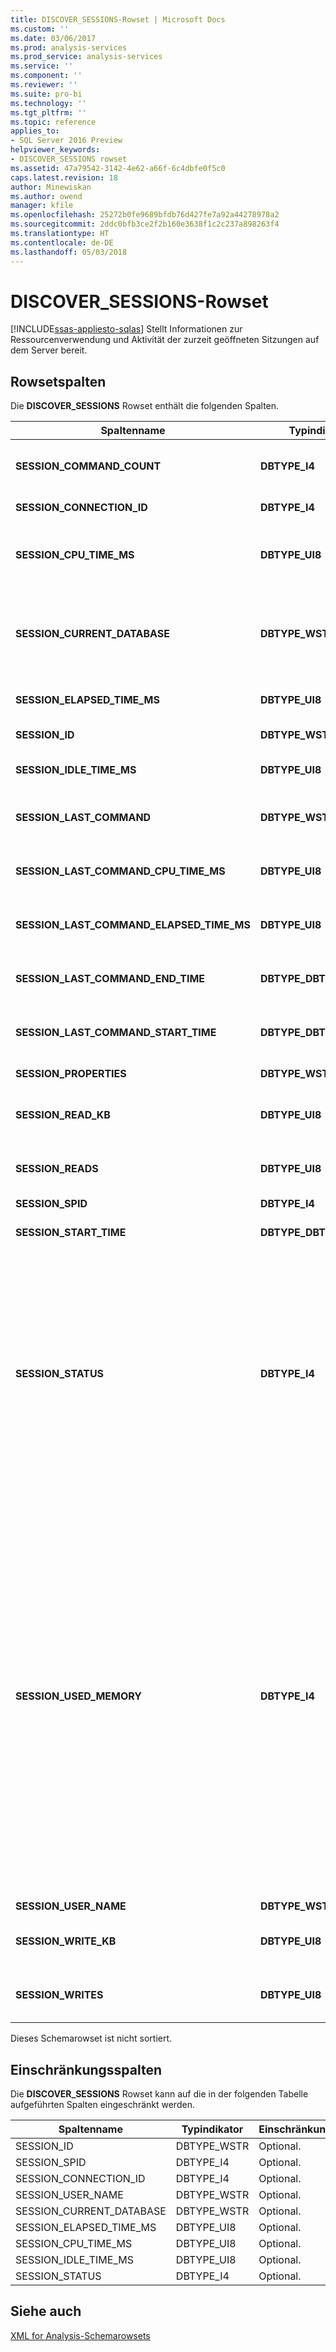 ```yaml
---
title: DISCOVER_SESSIONS-Rowset | Microsoft Docs
ms.custom: ''
ms.date: 03/06/2017
ms.prod: analysis-services
ms.prod_service: analysis-services
ms.service: ''
ms.component: ''
ms.reviewer: ''
ms.suite: pro-bi
ms.technology: ''
ms.tgt_pltfrm: ''
ms.topic: reference
applies_to:
- SQL Server 2016 Preview
helpviewer_keywords:
- DISCOVER_SESSIONS rowset
ms.assetid: 47a79542-3142-4e62-a66f-6c4dbfe0f5c0
caps.latest.revision: 18
author: Minewiskan
ms.author: owend
manager: kfile
ms.openlocfilehash: 25272b0fe9689bfdb76d427fe7a92a44278978a2
ms.sourcegitcommit: 2ddc0bfb3ce2f2b160e3638f1c2c237a898263f4
ms.translationtype: HT
ms.contentlocale: de-DE
ms.lasthandoff: 05/03/2018
---
```

# <a name="discoversessions-rowset"></a>DISCOVER_SESSIONS-Rowset
[!INCLUDE[ssas-appliesto-sqlas](../../../includes/ssas-appliesto-sqlas.md)]
  Stellt Informationen zur Ressourcenverwendung und Aktivität der zurzeit geöffneten Sitzungen auf dem Server bereit.  
  
## <a name="rowset-columns"></a>Rowsetspalten  
 Die **DISCOVER_SESSIONS** Rowset enthält die folgenden Spalten.  
  
|Spaltenname|Typindikator|Länge|Description|  
|-----------------|--------------------|------------|-----------------|  
|**SESSION_COMMAND_COUNT**|**DBTYPE_I4**||Die Anzahl der Befehle, deren Ausführung seit dem Beginn der Sitzung gestartet wurde.|  
|**SESSION_CONNECTION_ID**|**DBTYPE_I4**||Der Verbindungsbezeichner für die Sitzung.|  
|**SESSION_CPU_TIME_MS**|**DBTYPE_UI8**||Die CPU-Zeit in Millisekunden, die seit dem Beginn der Sitzung von allen Anforderungen beansprucht wurde.|  
|**SESSION_CURRENT_DATABASE**|**DBTYPE_WSTR**||Der Name der Datenbank, die von der aktuellen Befehlsausführung verwendet wurde, oder die Datenbank, die von dem zuletzt ausgeführten Befehl verwendet wurde.|  
|**SESSION_ELAPSED_TIME_MS**|**DBTYPE_UI8**||Seit dem Start der Sitzung verstrichene Zeit in Millisekunden.|  
|**SESSION_ID**|**DBTYPE_WSTR**||Die eindeutige Sitzungs-ID als GUID.|  
|**SESSION_IDLE_TIME_MS**|**DBTYPE_UI8**||Die Leerlaufzeit in Millisekunden seit dem Start der Sitzung.|  
|**SESSION_LAST_COMMAND**|**DBTYPE_WSTR**||Der Text des zurzeit ausgeführten Befehls oder der zuletzt ausgeführte Befehl.|  
|**SESSION_LAST_COMMAND_CPU_TIME_MS**|**DBTYPE_UI8**||Die CPU-Zeit in Millisekunden, verbraucht von **SESSION_LAST_COMMAND**.|  
|**SESSION_LAST_COMMAND_ELAPSED_TIME_MS**|**DBTYPE_UI8**||Verstrichene Zeit in Millisekunden seit dem Start des **SESSION_LAST_COMMAND**.|  
|**SESSION_LAST_COMMAND_END_TIME**|**DBTYPE_DBTIMESTAMP**||Die UTC-Serverzeit zu dem Zeitpunkt, als die Ausführung des letzten Befehls beendet wurde.|  
|**SESSION_LAST_COMMAND_START_TIME**|**DBTYPE_DBTIMESTAMP**||Die UTC-Serverzeit zu dem Zeitpunkt, als die Ausführung des letzten Befehls gestartet wurde.|  
|**SESSION_PROPERTIES**|**DBTYPE_WSTR**||Zur künftigen Verwendung reserviert.|  
|**SESSION_READ_KB**|**DBTYPE_UI8**||Der akkumulierte Wert der seit dem Start der Sitzung vom Datenträger gelesenen Daten in KB.|  
|**SESSION_READS**|**DBTYPE_UI8**||Die akkumulierte Anzahl der seit dem Start der Sitzung erfolgten Lesevorgänge auf dem Datenträger.|  
|**SESSION_SPID**|**DBTYPE_I4**||Die Sitzungs-ID.|  
|**SESSION_START_TIME**|**DBTYPE_DBTIMESTAMP**||Das Datum und die Uhrzeit des Sitzungsstarts als UTC-Zeit für den Server.|  
|**SESSION_STATUS**|**DBTYPE_I4**||Der Aktivitätsstatus der Sitzung<br /><br /> 0 bedeutet "Leerlauf": Zurzeit keine Aktivität.<br /><br /> 1 bedeutet "Aktiv": Die Sitzung führt einige angeforderte Aufgaben aus.<br /><br /> 2 bedeutet "Blockiert": Die Sitzung wartet darauf, dass einige Ressourcen angehaltene Aufgaben fortsetzen.<br /><br /> 3 bedeutet "Abgebrochen": die Sitzung als abgebrochen markiert wurde.|  
|**SESSION_USED_MEMORY**|**DBTYPE_I4**||Die Größe des zurzeit von der Sitzung verwendeten Speichers in KB. Der gemeldete Wert ist die RAM-Verwendung nach SPID, ohne Unterscheidung zwischen verkleinerbarem und nicht verkleinerbarem Arbeitsspeicher. Im Gegensatz zu anderen DMVs, die Informationen zur Speicherauslastung zur Verfügung stellen, unterteilt DISCOVER_SESSIONS die Speicherauslastung nicht nach Kategorie.<br /><br /> Beachten Sie, dass SESSION_USED_MEMORY in der Regel zu wenige Informationen zur tatsächlichen Speicherauslastung bereitstellt, da von mehreren Sitzungen gemeinsam genutzte Objekte ausgeschlossen sind.  Nur die eindeutig zur Sitzung gehörigen Objekte werden in der Arbeitsspeicherberechnung dargestellt.|  
|**SESSION_USER_NAME**|**DBTYPE_WSTR**||Der Sitzungsbenutzername.|  
|**SESSION_WRITE_KB**|**DBTYPE_UI8**||Der akkumulierte Wert der seit dem Start der Sitzung auf den Datenträger geschriebenen Daten in KB.|  
|**SESSION_WRITES**|**DBTYPE_UI8**||Die akkumulierte Anzahl der seit dem Start der Sitzung erfolgten Schreibvorgänge auf dem Datenträger.|  
  
 Dieses Schemarowset ist nicht sortiert.  
  
## <a name="restriction-columns"></a>Einschränkungsspalten  
 Die **DISCOVER_SESSIONS** Rowset kann auf die in der folgenden Tabelle aufgeführten Spalten eingeschränkt werden.  
  
|Spaltenname|Typindikator|Einschränkungsstatus|  
|-----------------|--------------------|-----------------------|  
|SESSION_ID|DBTYPE_WSTR|Optional.|  
|SESSION_SPID|DBTYPE_I4|Optional.|  
|SESSION_CONNECTION_ID|DBTYPE_I4|Optional.|  
|SESSION_USER_NAME|DBTYPE_WSTR|Optional.|  
|SESSION_CURRENT_DATABASE|DBTYPE_WSTR|Optional.|  
|SESSION_ELAPSED_TIME_MS|DBTYPE_UI8|Optional.|  
|SESSION_CPU_TIME_MS|DBTYPE_UI8|Optional.|  
|SESSION_IDLE_TIME_MS|DBTYPE_UI8|Optional.|  
|SESSION_STATUS|DBTYPE_I4|Optional.|  
  
## <a name="see-also"></a>Siehe auch  
 [XML for Analysis-Schemarowsets](../../../analysis-services/schema-rowsets/xml/xml-for-analysis-schema-rowsets.md)  
  
  
